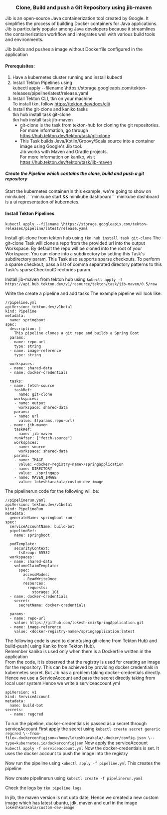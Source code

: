 <h3><center>Clone, Build and push a Git Repository using jib-maven</center></h3>
Jib is an open-source Java containerization tool created by Google. It simplifies the process of building Docker containers for Java applications. Jib is particularly popular among Java developers because it streamlines the containerization workflow and integrates well with various build tools and environments.

Jib builds and pushes a image without Dockerfile configured in the application
<h4>Prerequisites:</h4>
<ol>
    <li>Have a kubernetes cluster running and install kubectl</li>
    <li>Install Tekton Pipelines using <br>
        kubectl apply --filename \https://storage.googleapis.com/tekton-releases/pipeline/latest/release.yaml
    </li>
    <li>Install Tekton CLI, tkn on your machine <br>
        To install tkn, follow <a href="https://tekton.dev/docs/cli/">https://tekton.dev/docs/cli/</a>
    </li>
    <li>
        Install the git-clone and kaniko tasks <br>
        tkn hub install task git-clone <br>
        tkn hub install task jib-maven <br>
        <ul type="disc">
            <li>git-clone is the task from tekton-hub for cloning the git repositories. <br>
            For more information, go through <a href="https://hub.tekton.dev/tekton/task/git-clone">https://hub.tekton.dev/tekton/task/git-clone</a> </li>
            <li>This Task builds Java/Kotlin/Groovy/Scala source into a container image using Google's Jib tool.<br>
            Jib works with Maven and Gradle projects. <br>
            For more information on kaniko, visit <a href="https://hub.tekton.dev/tekton/task/jib-maven">https://hub.tekton.dev/tekton/task/jib-maven</a> </li>
        </ul>
    </li>
</ol>
<h5>Create the Pipeline which contains the clone, build and push a git repository</h5>
Start the kubernetes container(In this example, we're going to show on minikube).
```minikube start && minikube dashboard```
minikube dashboard is a ui representation of kubernetes.

<h4>Install Tekton Pipelines</h4>

```kubectl apply --filename \https://storage.googleapis.com/tekton-releases/pipeline/latest/release.yaml```

Install git-clone from tekton hub using
```tkn hub install task git-clone```
The git-clone Task will clone a repo from the provided url into the output Workspace. By default the repo will be cloned into the root of your Workspace. You can clone into a subdirectory by setting this Task's subdirectory param. This Task also supports sparse checkouts. To perform a sparse checkout, pass a list of comma separated directory patterns to this Task's sparseCheckoutDirectories param.

Install jib-maven from tekton hub using
```kubectl apply -f https://api.hub.tekton.dev/v1/resource/tekton/task/jib-maven/0.5/raw```

Write the create a pipeline and add tasks
The example pipeline will look like:<br>
```
//pipeline.yml
apiVersion: tekton.dev/v1beta1
kind: Pipeline
metadata:
  name: springboot
spec:
  description: | 
    This pipeline clones a git repo and builds a Spring Boot
  params:
  - name: repo-url
    type: string
  - name: image-reference
    type: string

  workspaces:
  - name: shared-data
  - name: docker-credentials

  tasks:
  - name: fetch-source
    taskRef:
      name: git-clone
    workspaces:
    - name: output
      workspace: shared-data
    params:
    - name: url
      value: $(params.repo-url)
  - name: jib-maven
    taskRef:
      name: jib-maven
    runAfter: ["fetch-source"]
    workspaces:
    - name: source
      workspace: shared-data
    params:
    - name: IMAGE
      value: <docker-registry-name>/springapplication
    - name: DIRECTORY
      value: ./springapp
    - name: MAVEN_IMAGE
      value: lokeshkarakala/custom-dev-image
```
The pipelinerun code for the following will be:
```
//pipelinerun.yaml
apiVersion: tekton.dev/v1beta1
kind: PipelineRun
metadata:
  generateName: springboot-run-
spec:
  serviceAccountName: build-bot
  pipelineRef:
    name: springboot

  podTemplate:
    securityContext:
      fsGroup: 65532
  workspaces:
  - name: shared-data
    volumeClaimTemplate:
      spec:
        accessModes:
        - ReadWriteOnce
        resources:
          requests:
            storage: 1Gi
  - name: docker-credentials
    secret:
      secretName: docker-credentials

  params:
  - name: repo-url
    value: https://github.com/lokesh-cmi/SpringApplication.git
  - name: image-reference
    value: <docker-registry-name>/springapplication:latest
```
The following code is used to clone(using git-clone from Tekton Hub) and build-push( using Kaniko from Tekton Hub).
<br>Remember kaniko is used only when there is a Dockerfile written in the application<br>
From the code, it is observed that the registry is used for creating an image for the repository.
This can be achieved by providing docker credentials in kubernetes secret. 
But Jib has a problem taking docker-credentials directly.
Hence we use a ServiceAccount and pass the secret directly taking from local user system
Hence we write a serviceaccount.yml 
```
apiVersion: v1
kind: ServiceAccount
metadata:
  name: build-bot
secrets:
  - name: regcred
```
To run the pipeline, docker-credentials is passed as a secret through serviceAccount
First apply the secret using ```kubectl create secret generic regcred \--from-file=.dockerconfigjson=/home/lokeshkarakala/.docker/config.json \--type=kubernetes.io/dockerconfigjson```
Now apply the serviceAccount
```kubectl apply -f serviceaccount.yml```
  Now the docker-credentials is set. It uses the docker account to push the image into the registry

Now run the pipeline using ```kubectl apply -f pipeline.yml```
  This creates the pipeline

Now create pipelinerun using ```kubectl create -f pipelinerun.yaml```

Check the logs by ```tkn pipeline logs```

In jib, the maven version is not upto date,
Hence we created a new custom image which has latest ubuntu, jdk, maven and curl in the image ```lokeshkarakala/custom-dev-image```